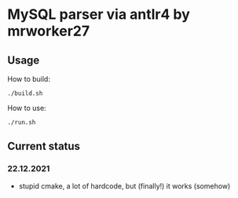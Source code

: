 # MySQL parser via antlr4 by mrworker27

## Usage

How to build:

```
./build.sh
```

How to use:

```
./run.sh
```

## Current status
### 22.12.2021
- stupid cmake, a lot of hardcode, but (finally!) it works (somehow)
